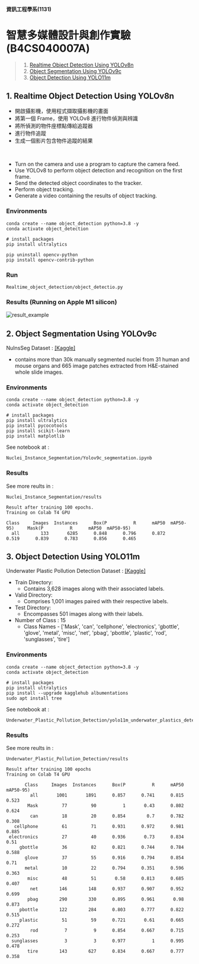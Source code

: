 #### 資訊工程學系(1131)
# 智慧多媒體設計與創作實驗(B4CS040007A)  
> 1. [Realtime Object Detection Using YOLOv8n](https://github.com/Anguschen1011/YOLO_Project/blob/main/README.md#1-realtime-object-detection-using-yolov8n)  
> 2. [Object Segmentation Using YOLOv9c](https://github.com/Anguschen1011/YOLO_Project/tree/main?tab=readme-ov-file#2-object-segmentation-using-yolov9c)  
> 3. [Object Detection Using YOLO11m](https://github.com/Anguschen1011/YOLO_Project/tree/main?tab=readme-ov-file#3-object-detection-using-yolo11m)



## 1. Realtime Object Detection Using YOLOv8n 
- 開啟攝影機，使用程式擷取攝影機的畫面  
- 將第一個 Frame，使用 YOLOv8 進行物件偵測與辨識  
- 將所偵測的物件座標點傳給追蹤器  
- 進行物件追蹤  
- 生成一個影片包含物件追蹤的結果  

<br>

- Turn on the camera and use a program to capture the camera feed.
- Use YOLOv8 to perform object detection and recognition on the first frame.
- Send the detected object coordinates to the tracker.
- Perform object tracking.
- Generate a video containing the results of object tracking.
### Environments
```
conda create --name object_detection python=3.8 -y
conda activate object_detection

# install packages
pip install ultralytics

pip uninstall opencv-python
pip install opencv-contrib-python
```
### Run  
```
Realtime_object_detection/object_detectio.py
```
### Results (Running on Apple M1 silicon)
![result_example](Realtime_object_detection/result/results.gif) 



## 2. Object Segmentation Using YOLOv9c
NuInsSeg Dataset : [[Kaggle]](https://www.kaggle.com/datasets/ipateam/nuinsseg/data)
- contains more than 30k manually segmented nuclei from 31 human and mouse organs and 665 image patches extracted from H&E-stained whole slide images.  

### Environments
```
conda create --name object_detection python=3.8 -y
conda activate object_detection

# install packages
pip install ultralytics 
pip install pycocotools 
pip install scikit-learn 
pip install matplotlib
```

See notebook at :  
```
Nuclei_Instance_Segmentation/Yolov9c_segmentation.ipynb
```

### Results

See more reults in :   
```
Nuclei_Instance_Segmentation/results
```

```
Result after training 100 epochs.
Training on Colab T4 GPU

Class     Images  Instances      Box(P          R      mAP50  mAP50-95)     Mask(P          R      mAP50  mAP50-95)
  all        133       6285      0.848      0.796      0.872      0.519      0.839      0.783      0.856      0.465
```



## 3. Object Detection Using YOLO11m
Underwater Plastic Pollution Detection Dataset : [[Kaggle]](https://www.kaggle.com/datasets/arnavs19/underwater-plastic-pollution-detection)
- Train Directory:  
  - Contains 3,628 images along with their associated labels.  
- Valid Directory:  
  - Comprises 1,001 images paired with their respective labels.  
- Test Directory:  
  - Encompasses 501 images along with their labels.  
- Number of Class : 15  
  - Class Names - ['Mask', 'can', 'cellphone', 'electronics', 'gbottle', 'glove', 'metal', 'misc', 'net', 'pbag', 'pbottle', 'plastic', 'rod', 'sunglasses', 'tire']  

### Environments
```
conda create --name object_detection python=3.8 -y
conda activate object_detection

# install packages
pip install ultralytics
pip install --upgrade kagglehub albumentations
sudo apt install tree
```

See notebook at :  
```
Underwater_Plastic_Pollution_Detection/yolo11m_underwater_plastics_detection.ipynb
```

### Results  

See more reults in :   
```
Underwater_Plastic_Pollution_Detection/results
```

```
Result after training 100 epochs
Training on Colab T4 GPU

       Class     Images  Instances      Box(P          R      mAP50  mAP50-95)
         all       1001       1891      0.857      0.741      0.815     0.523
        Mask         77         90          1       0.43      0.802     0.624
         can         18         20      0.854        0.7      0.782     0.308
   cellphone         61         71      0.931      0.972      0.981     0.885
 electronics         27         40      0.936       0.73      0.834      0.51
     gbottle         36         82      0.821      0.744      0.784     0.588
       glove         37         55      0.916      0.794      0.854      0.71
       metal         10         22      0.794      0.351      0.596     0.363
        misc         48         51       0.58      0.813      0.685     0.407
         net        146        148      0.937      0.907      0.952     0.699
        pbag        290        330      0.895      0.961       0.98     0.873
     pbottle        122        284      0.803      0.777      0.822     0.515
     plastic         51         59      0.721       0.61      0.665     0.272
         rod          7          9      0.854      0.667      0.715     0.253
  sunglasses          3          3      0.977          1      0.995     0.478
        tire        143        627      0.834      0.667      0.777     0.358
```

